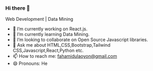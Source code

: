 ### Hi there 👋


Web Development | Data Mining

- 🔭 I’m currently working on React.js.
- 🌱 I’m currently learning Data Mining.
- 👯 I’m looking to collaborate on Open Source Javascript libraries.
- 💬 Ask me about HTML,CSS,Bootstrap,Tailwind CSS,Javascript,React,Python etc.
- 📫 How to reach me: fahamidulaoyon@gmail.com
- 😄 Pronouns: He

